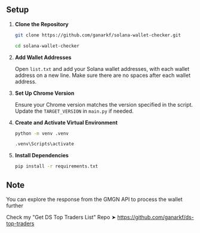 ## Setup

1. **Clone the Repository**

   ```bash
   git clone https://github.com/ganarkf/solana-wallet-checker.git
   ```
   ```bash
   cd solana-wallet-checker
   ```

3. **Add Wallet Addresses**

   Open `list.txt` and add your Solana wallet addresses, with each wallet address on a new line.
   Make sure there are no spaces after each wallet address.

4. **Set Up Chrome Version**

   Ensure your Chrome version matches the version specified in the script. Update the `TARGET_VERSION` in `main.py` if needed.

6. **Create and Activate Virtual Environment**

   ```bash
   python -m venv .venv
   ```
   ```bash
   .venv\Scripts\activate
   ```

8. **Install Dependencies**

   ```bash
   pip install -r requirements.txt
   ```

## Note

You can explore the response from the GMGN API to process the wallet further

Check my "Get DS Top Traders List" Repo ➤ https://github.com/ganarkf/ds-top-traders
